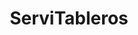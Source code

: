 ---
title: "ServiTableros"
url: /quito/servitableros-avenida-general-eloy-alfaro/
shop: Allgemein
---